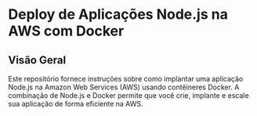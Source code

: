 # Deploy de Aplicações Node.js na AWS com Docker

## Visão Geral

Este repositório fornece instruções sobre como implantar uma aplicação Node.js na Amazon Web Services (AWS) usando contêineres Docker. A combinação de Node.js e Docker permite que você crie, implante e escale sua aplicação de forma eficiente na AWS.
